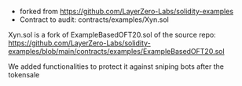 - forked from https://github.com/LayerZero-Labs/solidity-examples
- Contract to audit: contracts/examples/Xyn.sol

Xyn.sol is a fork of ExampleBasedOFT20.sol of the source repo: https://github.com/LayerZero-Labs/solidity-examples/blob/main/contracts/examples/ExampleBasedOFT20.sol

We added functionalities to protect it against sniping bots after the tokensale
